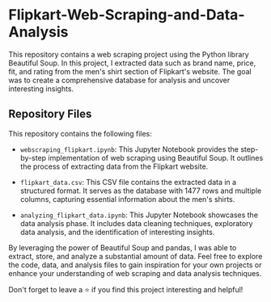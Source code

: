 # Flipkart-Web-Scraping-and-Data-Analysis

This repository contains a web scraping project using the Python library Beautiful Soup. In this project, I extracted data such as brand name, price, fit, and rating from the men's shirt section of Flipkart's website. The goal was to create a comprehensive database for analysis and uncover interesting insights.

## Repository Files

This repository contains the following files:

- `webscraping_flipkart.ipynb`: This Jupyter Notebook provides the step-by-step implementation of web scraping using Beautiful Soup. It outlines the process of extracting data from the Flipkart website.

- `flipkart_data.csv`: This CSV file contains the extracted data in a structured format. It serves as the database with 1477 rows and multiple columns, capturing essential information about the men's shirts.

- `analyzing_flipkart_data.ipynb`: This Jupyter Notebook showcases the data analysis phase. It includes data cleaning techniques, exploratory data analysis, and the identification of interesting insights.

By leveraging the power of Beautiful Soup and pandas, I was able to extract, store, and analyze a substantial amount of data. Feel free to explore the code, data, and analysis files to gain inspiration for your own projects or enhance your understanding of web scraping and data analysis techniques.

Don't forget to leave a ⭐️ if you find this project interesting and helpful!
